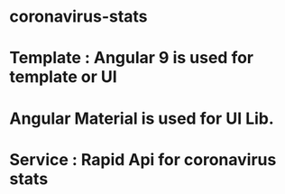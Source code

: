 # coronavirus-stats



# Template : Angular 9 is used for template or UI
# Angular Material is used for UI Lib.

# Service : Rapid Api for coronavirus stats

